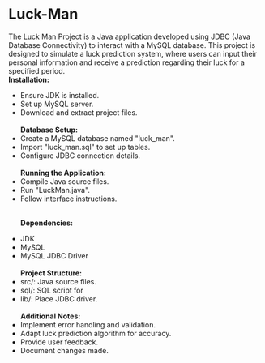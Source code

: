 # Luck-Man
The Luck Man Project is a Java application developed using JDBC (Java Database Connectivity) to interact with a MySQL database. This project is designed to simulate a luck prediction system, where users can input their personal information and receive a prediction regarding their luck for a specified period.
<br>
<strong>Installation:</strong>
<ul>
<li>Ensure JDK is installed.</li>
<li>Set up MySQL server.</li>
<li>Download and extract project files.</li>
  <br>
<strong>Database Setup:</Strong>

<li>Create a MySQL database named "luck_man".</li>
<li>Import "luck_man.sql" to set up tables.</li>
<li>Configure JDBC connection details.</li>
<br>
<strong>Running the Application:</strong>
<br>
<li>Compile Java source files.</li>
<li>Run "LuckMan.java".</li>
<li>Follow interface instructions.</li>
  <br>
  
  <strong>Dependencies:</strong>


<li>JDK</li>
<li>MySQL</li>
<li>MySQL JDBC Driver</li>
<br>
<strong>Project Structure:</strong>

<li>src/: Java source files.</li>
<li>sql/: SQL script for </li>
<li>lib/: Place JDBC driver.</li>
  <br>
<strong> Additional Notes:</strong>
 

<li>Implement error handling and validation.</li>
<li>Adapt luck prediction algorithm for accuracy.</li>
<li>Provide user feedback.</li>
<li>Document changes made.</li>
</ul>
